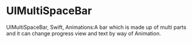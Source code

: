 # UIMultiSpaceBar
UIMultiSpaceBar, Swift, Animations:A bar which is made up of multi parts and it can change progress view and text by way of Animation.

